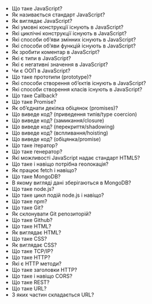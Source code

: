 - Що таке JavaScript?
- Як називається стандарт JavaScript?
- Як виглядає JavaScript?
- Які умовні конструкції існують в JavaScript?
- Які циклічні конструкції існують в JavaScript?
- Які способи об’яви змінних існують в JavaScript?
- Які способи об’яви функцій існують в JavaScript?
- Як зробити коментар в JavaScript?
- Які є типи в JavaScript?
- Які є негативні значення в JavaScript?
- Чи є ООП в JavaScript?
- Що таке прототипи (prototype)?
- Які способи створення об’єктів існують в JavaScript?
- Які способи створення класів існують в JavaScript?
- Що таке Callback?
- Що таке Promise?
- Як об’єднати декілка обіцянок (promises)?
- Що виведе код? (приведення типів/type coercion)
- Що виведе код? (замикання/closure)
- Що виведе код? (перекриття/shadowing)
- Що виведе код? (вспливання/hoisting)
- Що виведе код? (обіцянка/promise)
- Що таке ітератор?
- Що таке генератор?
- Які можливості JavaScript надає стандарт HTML5? 
- Що таке і навіщо потрібна геолокація?
- Як працює fetch і навіщо?
- Що таке MongoDB?
- В якому вигляді дані зберігаються в MongoDB?
- Що таке node.js?
- Що таке цикл подій node.js і навіщо?
- Що таке npm?
- Що таке Git?
- Як склонувати Git репозиторій?
- Що таке Github?
- Що таке HTML?
- Як виглядає HTML?
- Що таке CSS?
- Як виглядає CSS?
- Що таке TCP/IP?
- Що таке HTTP?
- Які є HTTP методи?
- Що таке заголовки HTTP?
- Що таке і навіщо CORS?
- Що таке REST?
- Що таке URL?
- З яких частин складається URL?
